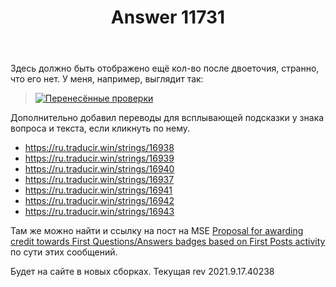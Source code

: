 ﻿---
title: "Answer 11731"
se.owner.user_id: 176217
se.owner.display_name: "αλεχολυτ"
se.owner.link: "https://ru.meta.stackoverflow.com/users/176217/%ce%b1%ce%bb%ce%b5%cf%87%ce%bf%ce%bb%cf%85%cf%84"
se.answer_id: 11731
se.question_id: 11729
se.post_type: answer
se.is_accepted: True
---
<p>Здесь должно быть отображено ещё кол-во после двоеточия, странно, что его нет. У меня, например, выглядит так:</p>
<blockquote>
<p><a href="https://i.stack.imgur.com/5qr7w.png" rel="nofollow noreferrer"><img src="https://i.stack.imgur.com/5qr7w.png" alt="Перенесённые проверки" /></a></p>
</blockquote>
<p>Дополнительно добавил переводы для всплывающей подсказки у знака вопроса и текста, если кликнуть по нему.</p>
<ul>
<li><a href="https://ru.traducir.win/strings/16938" rel="nofollow noreferrer">https://ru.traducir.win/strings/16938</a></li>
<li><a href="https://ru.traducir.win/strings/16939" rel="nofollow noreferrer">https://ru.traducir.win/strings/16939</a></li>
<li><a href="https://ru.traducir.win/strings/16940" rel="nofollow noreferrer">https://ru.traducir.win/strings/16940</a></li>
<li><a href="https://ru.traducir.win/strings/16937" rel="nofollow noreferrer">https://ru.traducir.win/strings/16937</a></li>
<li><a href="https://ru.traducir.win/strings/16941" rel="nofollow noreferrer">https://ru.traducir.win/strings/16941</a></li>
<li><a href="https://ru.traducir.win/strings/16942" rel="nofollow noreferrer">https://ru.traducir.win/strings/16942</a></li>
<li><a href="https://ru.traducir.win/strings/16943" rel="nofollow noreferrer">https://ru.traducir.win/strings/16943</a></li>
</ul>
<p>Там же можно найти и ссылку на пост на MSE <a href="https://meta.stackexchange.com/q/369396/339911">Proposal for awarding credit towards First Questions/Answers badges based on First Posts activity</a> по сути этих сообщений.</p>
<p>Будет на сайте в новых сборках. Текущая rev 2021.9.17.40238</p>
